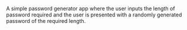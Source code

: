 A simple password generator app where the user inputs the length of password required and the user is presented with a randomly generated password of the required length.